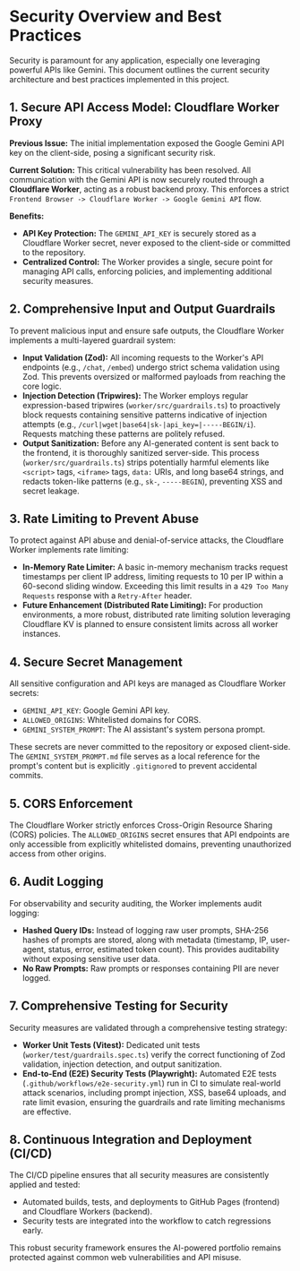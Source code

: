 # Security Overview and Best Practices

Security is paramount for any application, especially one leveraging powerful APIs like Gemini. This document outlines the current security architecture and best practices implemented in this project.

## 1. Secure API Access Model: Cloudflare Worker Proxy

**Previous Issue:** The initial implementation exposed the Google Gemini API key on the client-side, posing a significant security risk.

**Current Solution:** This critical vulnerability has been resolved. All communication with the Gemini API is now securely routed through a **Cloudflare Worker**, acting as a robust backend proxy. This enforces a strict `Frontend Browser -> Cloudflare Worker -> Google Gemini API` flow.

**Benefits:**
*   **API Key Protection:** The `GEMINI_API_KEY` is securely stored as a Cloudflare Worker secret, never exposed to the client-side or committed to the repository.
*   **Centralized Control:** The Worker provides a single, secure point for managing API calls, enforcing policies, and implementing additional security measures.

## 2. Comprehensive Input and Output Guardrails

To prevent malicious input and ensure safe outputs, the Cloudflare Worker implements a multi-layered guardrail system:

*   **Input Validation (Zod):** All incoming requests to the Worker's API endpoints (e.g., `/chat`, `/embed`) undergo strict schema validation using Zod. This prevents oversized or malformed payloads from reaching the core logic.
*   **Injection Detection (Tripwires):** The Worker employs regular expression-based tripwires (`worker/src/guardrails.ts`) to proactively block requests containing sensitive patterns indicative of injection attempts (e.g., `/curl|wget|base64|sk-|api_key=|-----BEGIN/i`). Requests matching these patterns are politely refused.
*   **Output Sanitization:** Before any AI-generated content is sent back to the frontend, it is thoroughly sanitized server-side. This process (`worker/src/guardrails.ts`) strips potentially harmful elements like `<script>` tags, `<iframe>` tags, `data:` URIs, and long base64 strings, and redacts token-like patterns (e.g., `sk-`, `-----BEGIN`), preventing XSS and secret leakage.

## 3. Rate Limiting to Prevent Abuse

To protect against API abuse and denial-of-service attacks, the Cloudflare Worker implements rate limiting:

*   **In-Memory Rate Limiter:** A basic in-memory mechanism tracks request timestamps per client IP address, limiting requests to 10 per IP within a 60-second sliding window. Exceeding this limit results in a `429 Too Many Requests` response with a `Retry-After` header.
*   **Future Enhancement (Distributed Rate Limiting):** For production environments, a more robust, distributed rate limiting solution leveraging Cloudflare KV is planned to ensure consistent limits across all worker instances.

## 4. Secure Secret Management

All sensitive configuration and API keys are managed as Cloudflare Worker secrets:

*   `GEMINI_API_KEY`: Google Gemini API key.
*   `ALLOWED_ORIGINS`: Whitelisted domains for CORS.
*   `GEMINI_SYSTEM_PROMPT`: The AI assistant's system persona prompt.

These secrets are never committed to the repository or exposed client-side. The `GEMINI_SYSTEM_PROMPT.md` file serves as a local reference for the prompt's content but is explicitly `.gitignore`d to prevent accidental commits.

## 5. CORS Enforcement

The Cloudflare Worker strictly enforces Cross-Origin Resource Sharing (CORS) policies. The `ALLOWED_ORIGINS` secret ensures that API endpoints are only accessible from explicitly whitelisted domains, preventing unauthorized access from other origins.

## 6. Audit Logging

For observability and security auditing, the Worker implements audit logging:

*   **Hashed Query IDs:** Instead of logging raw user prompts, SHA-256 hashes of prompts are stored, along with metadata (timestamp, IP, user-agent, status, error, estimated token count). This provides auditability without exposing sensitive user data.
*   **No Raw Prompts:** Raw prompts or responses containing PII are never logged.

## 7. Comprehensive Testing for Security

Security measures are validated through a comprehensive testing strategy:

*   **Worker Unit Tests (Vitest):** Dedicated unit tests (`worker/test/guardrails.spec.ts`) verify the correct functioning of Zod validation, injection detection, and output sanitization.
*   **End-to-End (E2E) Security Tests (Playwright):** Automated E2E tests (`.github/workflows/e2e-security.yml`) run in CI to simulate real-world attack scenarios, including prompt injection, XSS, base64 uploads, and rate limit evasion, ensuring the guardrails and rate limiting mechanisms are effective.

## 8. Continuous Integration and Deployment (CI/CD)

The CI/CD pipeline ensures that all security measures are consistently applied and tested:

*   Automated builds, tests, and deployments to GitHub Pages (frontend) and Cloudflare Workers (backend).
*   Security tests are integrated into the workflow to catch regressions early.

This robust security framework ensures the AI-powered portfolio remains protected against common web vulnerabilities and API misuse.